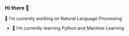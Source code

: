 ### Hi there 👋

🔭 I’m currently working on Natural Language Processing
- 🌱 I’m currently learning Python and Machine Learning
